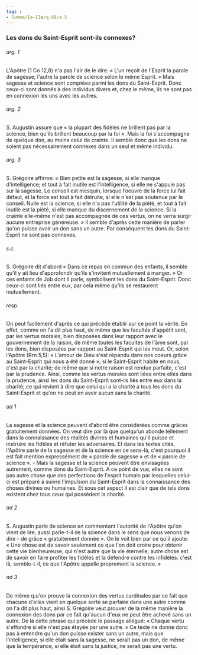 ```yaml
---
tags : 
- Summa/Ia-IIæ/q.68/a.5
---
```


### Les dons du Saint-Esprit sont-ils connexes?

###### arg. 1
L'Apôtre (1 Co 12,8) n'a pas l'air de le dire: « L'un reçoit de l'Esprit la parole de sagesse; l'autre la parole de science selon le même Esprit. » Mais sagesse et science sont comptées parmi les dons du Saint-Esprit. Donc ceux-ci sont donnés à des individus divers et, chez le même, ils ne sont pas en connexion les uns avec les autres. 

###### arg. 2
S. Augustin assure que « la plupart des fidèles ne brillent pas par la science, bien qu'ils brillent beaucoup par la foi ». Mais la foi s'accompagne de quelque don, au moins celui de crainte. Il semble donc que les dons ne soient pas nécessairement connexes dans un seul et même individu. 

###### arg. 3
S. Grégoire affirme: « Bien petite est la sagesse, si elle manque d'intelligence; et tout à fait inutile est l'intelligence, si elle ne s'appuie pas sur la sagesse. Le conseil est mesquin, lorsque l’oeuvre de la force lui fait défaut, et la force est tout à fait détruite, si elle n'est pas soutenue par le conseil. Nulle est la science, si elle n'a pas l'utilité de la piété, et tout à fait inutile est la piété, si elle manque du discernement de la science. Si la crainte elle-même n'est pas accompagnée de ces vertus, on ne verra surgir aucune entreprise généreuse. » Il semble d'après cette manière de parler qu'on puisse avoir un don sans un autre. Par conséquent les dons du Saint-Esprit ne sont pas connexes. 

###### s.c.
S. Grégoire dit d'abord « Dans ce repas en commun des enfants, il semble qu'il y ait lieu d'approfondir qu'ils s'invitent mutuellement à manger. » Or ces enfants de Job dont il parle, symbolisent les dons du Saint-Esprit. Donc ceux-ci sont liés entre eux, par cela même qu'ils se restaurent mutuellement. 

###### resp.
On peut facilement d'après ce qui précède établir sur ce point la vérité. En effet, comme on l'a dit plus haut, de même que les facultés d'appétit sont, par les vertus morales, bien disposées dans leur rapport avec le gouvernement de la raison, de même toutes les facultés de l'âme sont, par les dons, bien disposées par rapport au Saint-Esprit qui les meut. Or, selon l'Apôtre (Rrn 5,5): « L'amour de Dieu s'est répandu dans nos coeurs grâce au Saint-Esprit qui nous a été donné »; si le Saint-Esprit habite en nous, c'est par la charité; de même que si notre raison est rendue parfaite, c'est par la prudence. Ainsi, comme les vertus morales sont liées entre elles dans la prudence, ainsi les dons du Saint-Esprit sont-ils liés entre eux dans la charité; ce qui revient à dire que celui qui a la charité a tous les dons du Saint-Esprit et qu'on ne peut en avoir aucun sans la charité. 

###### ad 1
La sagesse et la science peuvent d'abord être considérées comme grâces gratuitement données. On veut dire par là que quelqu'un abonde tellement dans la connaissance des réalités divines et humaines qu'il puisse et instruire les fidèles et réfuter les adversaires. Et dans les textes cités, l'Apôtre parle de la sagesse et de la science en ce sens-là, c'est pourquoi il est fait mention expressément de « parole de sagesse » et de « parole de science ». - Mais la sagesse et la science peuvent être envisagées autrement, comme dons du Saint-Esprit. A ce point de vue, elles ne sont pas autre chose que des perfections de l'esprit humain par lesquelles celui-ci est préparé à suivre l'impulsion du Saint-Esprit dans la connaissance des choses divines ou humaines. Et sous cet aspect il est clair que de tels dons existent chez tous ceux qui possèdent la charité. 

###### ad 2
S. Augustin parle de science en commentant l'autorité de l'Apôtre qu'on vient de lire; aussi parle-t-il de la science dans le sens que nous venons de dire - de grâce « gratuitement donnée ». On le voit bien par ce qu'il ajoute: « Une chose est de savoir seulement ce que l'on doit croire pour obtenir cette vie bienheureuse, qui n'est autre que la vie éternelle; autre chose est de savoir en faire profiter les fidèles et la défendre contre les infidèles: c'est là, semble-t-il, ce que l'Apôtre appelle proprement la science. » 

###### ad 3
De même q.u'on prouve la connexion des vertus cardinales par ce fait que chacune d'elles vient en quelque sorte se parfaire dans une autre comme on l'a dit plus haut, ainsi S. Grégoire veut prouver de la même manière la connexion des dons par ce fait qu'aucun d'eux ne peut être achevé sans un autre. De là cette phrase qui précède le passage allégué: « Chaque vertu s'effondre si elle n'est pas étayée par une autre. » Ce texte ne donne donc pas à entendre qu'un don puisse exister sans un autre, mais que l'intelligence, si elle était sans la sagesse, ne serait pas un don, de même que la tempérance, si elle était sans la justice, ne serait pas une vertu. 

